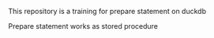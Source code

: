 This repository is a training for prepare statement on duckdb

Prepare statement works as stored procedure
